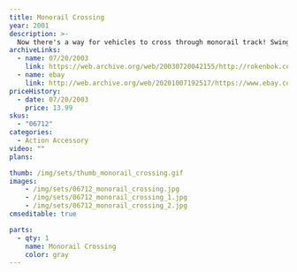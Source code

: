 ```yaml
---
title: Monorail Crossing
year: 2001
description: >-
  Now there's a way for vehicles to cross through monorail track! Swinging gate allows vehicles to cross through in either direction. Crossing automatically closes, allowing the Monorail Freighter to cruise by. Designed to work with all Monorail System products.
archiveLinks:
  - name: 07/20/2003
    link: https://web.archive.org/web/20030720042155/http://rokenbok.com/catalog/pd_aa_monorail_crossing.html
  - name: ebay
    link: http://web.archive.org/web/20201007192517/https://www.ebay.com/itm/193688462586
priceHistory:
  - date: 07/20/2003
    price: 13.99
skus:
  - "06712"
categories: 
  - Action Accessory
video: ""
plans:

thumb: /img/sets/thumb_monorail_crossing.gif
images:
    - /img/sets/06712_monorail_crossing.jpg
    - /img/sets/06712_monorail_crossing_1.jpg
    - /img/sets/06712_monorail_crossing_2.jpg
cmseditable: true

parts:
  - qty: 1
    name: Monorail Crossing
    color: gray 
---
```

